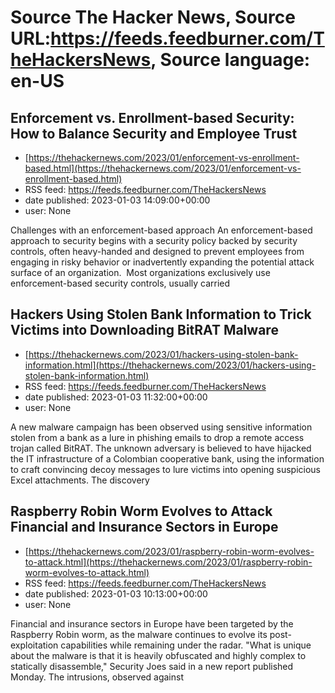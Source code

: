 # Source The Hacker News, Source URL:https://feeds.feedburner.com/TheHackersNews, Source language: en-US

## Enforcement vs. Enrollment-based Security: How to Balance Security and Employee Trust
 - [https://thehackernews.com/2023/01/enforcement-vs-enrollment-based.html](https://thehackernews.com/2023/01/enforcement-vs-enrollment-based.html)
 - RSS feed: https://feeds.feedburner.com/TheHackersNews
 - date published: 2023-01-03 14:09:00+00:00
 - user: None

Challenges with an enforcement-based approach
An enforcement-based approach to security begins with a security policy backed by security controls, often heavy-handed and designed to prevent employees from engaging in risky behavior or inadvertently expanding the potential attack surface of an organization. 
Most organizations exclusively use enforcement-based security controls, usually carried

## Hackers Using Stolen Bank Information to Trick Victims into Downloading BitRAT Malware
 - [https://thehackernews.com/2023/01/hackers-using-stolen-bank-information.html](https://thehackernews.com/2023/01/hackers-using-stolen-bank-information.html)
 - RSS feed: https://feeds.feedburner.com/TheHackersNews
 - date published: 2023-01-03 11:32:00+00:00
 - user: None

A new malware campaign has been observed using sensitive information stolen from a bank as a lure in phishing emails to drop a remote access trojan called BitRAT.
The unknown adversary is believed to have hijacked the IT infrastructure of a Colombian cooperative bank, using the information to craft convincing decoy messages to lure victims into opening suspicious Excel attachments.
The discovery

## Raspberry Robin Worm Evolves to Attack Financial and Insurance Sectors in Europe
 - [https://thehackernews.com/2023/01/raspberry-robin-worm-evolves-to-attack.html](https://thehackernews.com/2023/01/raspberry-robin-worm-evolves-to-attack.html)
 - RSS feed: https://feeds.feedburner.com/TheHackersNews
 - date published: 2023-01-03 10:13:00+00:00
 - user: None

Financial and insurance sectors in Europe have been targeted by the Raspberry Robin worm, as the malware continues to evolve its post-exploitation capabilities while remaining under the radar.
"What is unique about the malware is that it is heavily obfuscated and highly complex to statically disassemble," Security Joes said in a new report published Monday.
The intrusions, observed against
